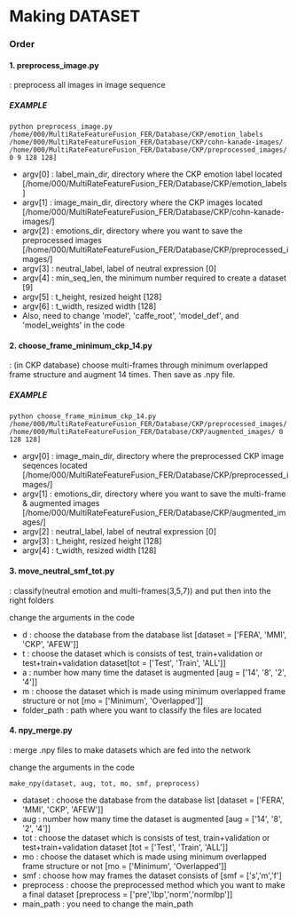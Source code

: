 # Making DATASET

### Order

#### 1. preprocess_image.py
   : preprocess all images in image sequence   
 

##### EXAMPLE
```
python preprocess_image.py /home/000/MultiRateFeatureFusion_FER/Database/CKP/emotion_labels /home/000/MultiRateFeatureFusion_FER/Database/CKP/cohn-kanade-images/ /home/000/MultiRateFeatureFusion_FER/Database/CKP/preprocessed_images/ 0 9 128 128]
```
- argv[0] : label_main_dir, directory where the CKP emotion label located [/home/000/MultiRateFeatureFusion_FER/Database/CKP/emotion_labels]
- argv[1] : image_main_dir, directory where the CKP images located     [/home/000/MultiRateFeatureFusion_FER/Database/CKP/cohn-kanade-images/]
- argv[2] : emotions_dir, directory where you want to save the preprocessed images [/home/000/MultiRateFeatureFusion_FER/Database/CKP/preprocessed_images/]
- argv[3] : neutral_label, label of neutral expression [0]
- argv[4] : min_seq_len, the minimum number required to create a dataset [9]
- argv[5] : t_height, resized height [128]
- argv[6] : t_width, resized width [128]
- Also, need to change 'model', 'caffe_root', 'model_def', and 'model_weights' in the code
     

#### 2. choose_frame_minimum_ckp_14.py
   : (in CKP database) choose multi-frames through minimum overlapped frame structure and augment 14 times. Then save as .npy file.   


##### EXAMPLE
```
python choose_frame_minimum_ckp_14.py /home/000/MultiRateFeatureFusion_FER/Database/CKP/preprocessed_images/ /home/000/MultiRateFeatureFusion_FER/Database/CKP/augmented_images/ 0 128 128]
```
- argv[0] : image_main_dir, directory where the preprocessed CKP image seqences located [/home/000/MultiRateFeatureFusion_FER/Database/CKP/preprocessed_images/]
- argv[1] : emotions_dir, directory where you want to save the multi-frame & augmented images [/home/000/MultiRateFeatureFusion_FER/Database/CKP/augmented_images/]
- argv[2] : neutral_label, label of neutral expression [0]
- argv[3] : t_height, resized height [128]
- argv[4] : t_width, resized width [128]


#### 3. move_neutral_smf_tot.py
   : classify(neutral emotion and multi-frames(3,5,7)) and put then into the right folders   


change the arguments in the code
- d : choose the database from the database list [dataset = ['FERA', 'MMI', 'CKP', 'AFEW']]
- t : choose the dataset which is consists of test, train+validation or test+train+validation dataset[tot = ['Test', 'Train', 'ALL']]
- a : number how many time the dataset is augmented [aug = ['14', '8', '2', '4']]
- m : choose the dataset which is made using minimum overlapped frame structure or not [mo = ['Minimum', 'Overlapped']]
- folder_path : path where you want to classify the files are located


#### 4. npy_merge.py
   : merge .npy files to make datasets which are fed into the network   


change the arguments in the code
```
make_npy(dataset, aug, tot, mo, smf, preprocess)
```
    
- dataset : choose the database from the database list [dataset = ['FERA', 'MMI', 'CKP', 'AFEW']]
- aug : number how many time the dataset is augmented [aug = ['14', '8', '2', '4']]
- tot : choose the dataset which is consists of test, train+validation or test+train+validation dataset [tot = ['Test', 'Train', 'ALL']]
- mo : choose the dataset which is made using minimum overlapped frame structure or not [mo = ['Minimum', 'Overlapped']]
- smf : choose how may frames the dataset consists of [smf = ['s','m','f']
- preprocess : choose the preprocessed method which you want to make a final dataset [preprocess = ['pre','lbp','norm','normlbp']]
- main_path : you need to change the main_path

